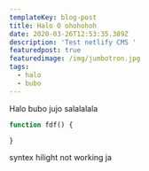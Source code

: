 ```yaml
---
templateKey: blog-post
title: Halo O ohohohoh
date: 2020-03-26T12:53:35.389Z
description: 'Test netlify CMS '
featuredpost: true
featuredimage: /img/jumbotron.jpg
tags:
  - halo
  - bubo
---
```

Halo bubo jujo salalalala
```php
function fdf() {

}
````
 syntex hilight not working ja